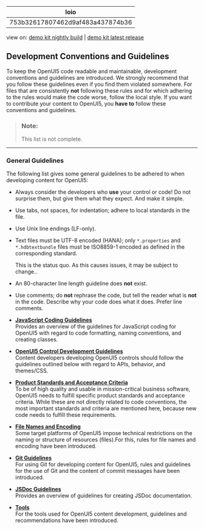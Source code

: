 <!-- loio753b32617807462d9af483a437874b36 -->

| loio |
| -----|
| 753b32617807462d9af483a437874b36 |

<div id="loio">

view on: [demo kit nightly build](https://openui5nightly.hana.ondemand.com/topic/753b32617807462d9af483a437874b36) | [demo kit latest release](https://sdk.openui5.org/topic/753b32617807462d9af483a437874b36)</div>

## Development Conventions and Guidelines

To keep the OpenUI5 code readable and maintainable, development conventions and guidelines are introduced. We strongly recommend that you follow these guidelines even if you find them violated somewhere. For files that are consistently **not** following these rules and for which adhering to the rules would make the code worse, follow the local style. If you want to contribute your content to OpenUI5, you **have to** follow these conventions and guidelines.

> ### Note:  
> This list is not complete.

***

### General Guidelines

The following list gives some general guidelines to be adhered to when developing content for OpenUI5:

-   Always consider the developers who **use** your control or code! Do not surprise them, but give them what they expect. And make it simple.

-   Use tabs, not spaces, for indentation; adhere to local standards in the file.

-   Use Unix line endings \(LF-only\).

-   Text files must be UTF-8 encoded \(HANA\); only `*.properties` and `*.hdbtextbundle` files must be ISO8859-1 encoded as defined in the corresponding standard.

    This is the status quo. As this causes issues, it may be subject to change..

-   An 80-character line length guideline does **not** exist.

-   Use comments; do **not** rephrase the code, but tell the reader what is **not** in the code. Describe why your code does what it does. Prefer line comments.


-   **[JavaScript Coding Guidelines](JavaScript_Coding_Guidelines_eded636.md "Provides an overview of the guidelines for JavaScript coding for OpenUI5 with regard to code
		formatting, naming conventions, and creating classes.")**  
Provides an overview of the guidelines for JavaScript coding for OpenUI5 with regard to code formatting, naming conventions, and creating classes.
-   **[OpenUI5 Control Development Guidelines](OpenUI5_Control_Development_Guidelines_4549da6.md "Content developers developing OpenUI5 controls should follow the guidelines outlined
		below with regard to APIs, behavior, and themes/CSS.")**  
Content developers developing OpenUI5 controls should follow the guidelines outlined below with regard to APIs, behavior, and themes/CSS.
-   **[Product Standards and Acceptance Criteria](Product_Standards_and_Acceptance_Criteria_bafc686.md "To be of high quality and usable in mission-critical business software, OpenUI5 needs to
		fulfill specific product standards and acceptance criteria. While these are not directly
		related to code conventions, the most important standards and criteria are mentioned here,
		because new code needs to fulfill these requirements.")**  
To be of high quality and usable in mission-critical business software, OpenUI5 needs to fulfill specific product standards and acceptance criteria. While these are not directly related to code conventions, the most important standards and criteria are mentioned here, because new code needs to fulfill these requirements.
-   **[File Names and Encoding](File_Names_and_Encoding_104135d.md "Some target platforms of OpenUI5 impose technical restrictions on the naming or structure
		of resources (files).For this, rules for file names and encoding have been
		introduced.")**  
Some target platforms of OpenUI5 impose technical restrictions on the naming or structure of resources \(files\).For this, rules for file names and encoding have been introduced.
-   **[Git Guidelines](Git_Guidelines_b2f5639.md "For using Git for developing content for OpenUI5, rules and guidelines for the use of Git
		and the content of commit messages have been introduced.")**  
For using Git for developing content for OpenUI5, rules and guidelines for the use of Git and the content of commit messages have been introduced.
-   **[JSDoc Guidelines](JSDoc_Guidelines_eeaa5de.md "Provides an overview of guidelines for creating JSDoc documentation. ")**  
Provides an overview of guidelines for creating JSDoc documentation.
-   **[Tools](Tools_41de83f.md "For the tools used for OpenUI5 content development, guidelines and recommendations have
		been introduced.")**  
For the tools used for OpenUI5 content development, guidelines and recommendations have been introduced.

